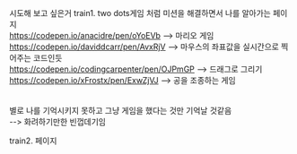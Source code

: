 시도해 보고 싶은거
train1. two dots게임 처럼 미션을 해결하면서 나를 알아가는 페이지<br>
https://codepen.io/anacidre/pen/oYoEVb --> 마리오 게임<br>
https://codepen.io/daviddcarr/pen/AvxRjV --> 마우스의 좌표값을 실시간으로 찍어주는 코드인듯<br>
https://codepen.io/codingcarpenter/pen/OJPmGP --> 드래그로 그리기<br>
https://codepen.io/xFrostx/pen/ExwZjVJ --> 공을 조종하는 게임<br>
<br><br>
별로 나를 기억시키지 못하고 그냥 게임을 했다는 것만 기억날 것같음<br>
--> 화려하기만한 빈껍데기임<br>


train2. 페이지
